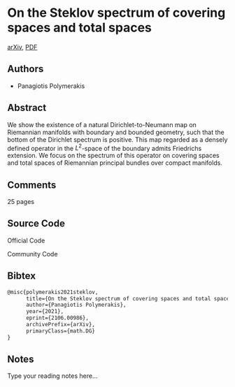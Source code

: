 
# On the Steklov spectrum of covering spaces and total spaces

[arXiv](https://arxiv.org/abs/2106.0986), [PDF](https://arxiv.org/pdf/2106.0986.pdf)

## Authors

- Panagiotis Polymerakis

## Abstract

We show the existence of a natural Dirichlet-to-Neumann map on Riemannian manifolds with boundary and bounded geometry, such that the bottom of the Dirichlet spectrum is positive. This map regarded as a densely defined operator in the $L^2$-space of the boundary admits Friedrichs extension. We focus on the spectrum of this operator on covering spaces and total spaces of Riemannian principal bundles over compact manifolds.

## Comments

25 pages

## Source Code

Official Code



Community Code



## Bibtex

```tex
@misc{polymerakis2021steklov,
      title={On the Steklov spectrum of covering spaces and total spaces}, 
      author={Panagiotis Polymerakis},
      year={2021},
      eprint={2106.00986},
      archivePrefix={arXiv},
      primaryClass={math.DG}
}
```

## Notes

Type your reading notes here...

